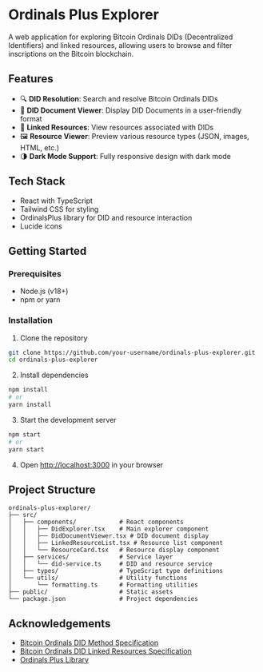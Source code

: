 # Ordinals Plus Explorer

A web application for exploring Bitcoin Ordinals DIDs (Decentralized Identifiers) and linked resources, allowing users to browse and filter inscriptions on the Bitcoin blockchain.

## Features

- 🔍 **DID Resolution**: Search and resolve Bitcoin Ordinals DIDs
- 📄 **DID Document Viewer**: Display DID Documents in a user-friendly format
- 🔗 **Linked Resources**: View resources associated with DIDs
- 🖼️ **Resource Viewer**: Preview various resource types (JSON, images, HTML, etc.)
- 🌗 **Dark Mode Support**: Fully responsive design with dark mode

## Tech Stack

- React with TypeScript
- Tailwind CSS for styling
- OrdinalsPlus library for DID and resource interaction
- Lucide icons

## Getting Started

### Prerequisites

- Node.js (v18+)
- npm or yarn

### Installation

1. Clone the repository
```bash
git clone https://github.com/your-username/ordinals-plus-explorer.git
cd ordinals-plus-explorer
```

2. Install dependencies
```bash
npm install
# or
yarn install
```

3. Start the development server
```bash
npm start
# or
yarn start
```

4. Open [http://localhost:3000](http://localhost:3000) in your browser

## Project Structure

```
ordinals-plus-explorer/
├── src/
│   ├── components/            # React components
│   │   ├── DidExplorer.tsx    # Main explorer component
│   │   ├── DidDocumentViewer.tsx # DID document display
│   │   ├── LinkedResourceList.tsx # Resource list component
│   │   └── ResourceCard.tsx   # Resource display component
│   ├── services/              # Service layer
│   │   └── did-service.ts     # DID and resource service
│   ├── types/                 # TypeScript type definitions
│   └── utils/                 # Utility functions
│       └── formatting.ts      # Formatting utilities
├── public/                    # Static assets
└── package.json               # Project dependencies
```

## Acknowledgements

- [Bitcoin Ordinals DID Method Specification](https://identity.foundation/labs-ordinals-plus/btco-did-method)
- [Bitcoin Ordinals DID Linked Resources Specification](https://identity.foundation/labs-ordinals-plus/btco-did-linked-resources)
- [Ordinals Plus Library](https://github.com/yourname/ordinalsplus)
